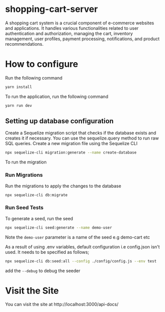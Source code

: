 # shopping-cart-server
A shopping cart system is a crucial component of e-commerce websites and applications. It handles various functionalities related to user authentication and authorization, managing the cart, inventory management, user profiles, payment processing, notifications, and product recommendations.

# How to configure
Run the following command
```bash
yarn install
```
To run the application, run the following command
```bash
yarn run dev
```

## Setting up database configuration
Create a Sequelize migration script that checks if the database exists and creates it if necessary. You can use the sequelize.query method to run raw SQL queries. Create a new migration file using the Sequelize CLI

```bash
npx sequelize-cli migration:generate --name create-database
```
To run the migration
### Run Migrations
Run the migrations to apply the changes to the database
```bash
npx sequelize-cli db:migrate
```

### Run Seed Tests

To generate a seed, run the seed
```bash
npx sequelize-cli seed:generate --name demo-user  
```
Note the `demo-user` parameter is a name of the seed e.g demo-cart etc 

As a result of using .env variables, default configuration i.e config.json isn't used.
It needs to be specified as follows;
```bash
npx sequelize-cli db:seed:all --config ./config/config.js --env test 
```
add the `--debug` to debug the seeder

# Visit the Site 
You can visit the site at http://localhost:3000/api-docs/